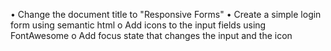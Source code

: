 •	Change the document title to "Responsive Forms"
•	Create a simple login form using semantic html
o	Add icons to the input fields using FontAwesome
o	Add focus state that changes the input and the icon
